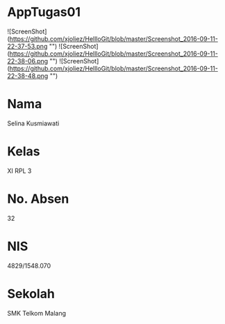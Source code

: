 # AppTugas01
![ScreenShot] (https://github.com/xjoliez/HellloGit/blob/master/Screenshot_2016-09-11-22-37-53.png "")
![ScreenShot] (https://github.com/xjoliez/HellloGit/blob/master/Screenshot_2016-09-11-22-38-06.png "")
![ScreenShot] (https://github.com/xjoliez/HellloGit/blob/master/Screenshot_2016-09-11-22-38-48.png "")
# Nama 
Selina Kusmiawati
# Kelas 
XI RPL 3
# No. Absen 
32
# NIS 
4829/1548.070
# Sekolah 
SMK Telkom Malang
